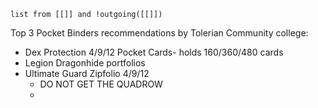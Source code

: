 
```dataview
list from [[]] and !outgoing([[]])
```
Top 3 Pocket Binders recommendations by Tolerian Community college:
- Dex Protection 4/9/12 Pocket Cards- holds 160/360/480 cards
- Legion Dragonhide portfolios
- Ultimate Guard Zipfolio 4/9/12 
	- DO NOT GET THE QUADROW
	- 
